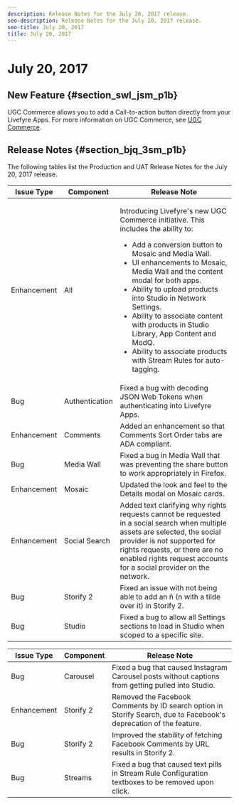 ```yaml
---
description: Release Notes for the July 20, 2017 release.
seo-description: Release Notes for the July 20, 2017 release.
seo-title: July 20, 2017
title: July 20, 2017
---
```


# July 20, 2017

## New Feature {#section_swl_jsm_p1b}

UGC Commerce allows you to add a Call-to-action button directly from your Livefyre Apps. For more information on UGC Commerce, see [UGC Commerce](c_ugc_commerce.md#c_ugc_commerce).

## Release Notes {#section_bjq_3sm_p1b}

The following tables list the Production and UAT Release Notes for the July 20, 2017 release.

<table id="table_ng5_vtz_p1b"> 
 <title>Production Release</title> 
 <tgroup cols="3"> 
  <colspec colnum="1" colname="col1" /> 
  <colspec colnum="2" colname="col2" /> 
  <colspec colnum="3" colname="col3" /> 
  <thead> 
   <tr> 
    <th class="entry"><b>Issue Type</b></th> 
    <th class="entry"><b>Component</b></th> 
    <th class="entry"><b>Release Note</b></th> 
   </tr> 
  </thead> 
  <tbody> 
   <tr> 
    <td>Enhancement</td> 
    <td>All</td> 
    <td> <p>Introducing Livefyre's new UGC Commerce initiative. This includes the ability to:</p> 
     <ul id="ul_lkr_5hd_k1b"> 
      <li>Add a conversion button to Mosaic and Media Wall.</li> 
      <li>UI enhancements to Mosaic, Media Wall and the content modal for both apps.</li> 
      <li>Ability to upload products into Studio in Network Settings.</li> 
      <li>Ability to associate content with products in Studio Library, App Content and ModQ.</li> 
      <li>Ability to associate products with Stream Rules for auto-tagging.</li> 
     </ul> </td> 
   </tr> 
   <tr> 
    <td>Bug</td> 
    <td>Authentication</td> 
    <td>Fixed a bug with decoding JSON Web Tokens when authenticating into Livefyre Apps.</td> 
   </tr> 
   <tr> 
    <td>Enhancement</td> 
    <td>Comments</td> 
    <td>Added an enhancement so that Comments Sort Order tabs are ADA compliant.</td> 
   </tr> 
   <tr> 
    <td>Bug</td> 
    <td>Media Wall</td> 
    <td>Fixed a bug in Media Wall that was preventing the share button to work appropriately in Firefox.</td> 
   </tr> 
   <tr> 
    <td>Enhancement</td> 
    <td>Mosaic</td> 
    <td>Updated the look and feel to the Details modal on Mosaic cards.</td> 
   </tr> 
   <tr> 
    <td>Enhancement</td> 
    <td>Social Search</td> 
    <td>Added text clarifying why rights requests cannot be requested in a social search when multiple assets are selected, the social provider is not supported for rights requests, or there are no enabled rights request accounts for a social provider on the network.</td> 
   </tr> 
   <tr> 
    <td>Bug</td> 
    <td>Storify 2</td> 
    <td>Fixed an issue with not being able to add an ñ (n with a tilde over it) in Storify 2.</td> 
   </tr> 
   <tr> 
    <td>Bug</td> 
    <td>Studio</td> 
    <td>Fixed a bug to allow all Settings sections to load in Studio when scoped to a specific site.</td> 
   </tr> 
  </tbody> 
 </tgroup> 
</table>

<table id="table_mfh_d5z_p1b"> 
 <title>UAT Release</title> 
 <tgroup cols="3"> 
  <colspec colnum="1" colname="col1" /> 
  <colspec colnum="2" colname="col2" /> 
  <colspec colnum="3" colname="col3" /> 
  <thead> 
   <tr> 
    <th class="entry"><b>Issue Type</b></th> 
    <th class="entry"><b>Component</b></th> 
    <th class="entry"><b>Release Note</b></th> 
   </tr> 
  </thead> 
  <tbody> 
   <tr> 
    <td>Bug</td> 
    <td>Carousel</td> 
    <td>Fixed a bug that caused Instagram Carousel posts without captions from getting pulled into Studio.</td> 
   </tr> 
   <tr> 
    <td>Enhancement</td> 
    <td>Storify 2</td> 
    <td>Removed the Facebook Comments by ID search option in Storify Search, due to Facebook's deprecation of the feature.</td> 
   </tr> 
   <tr> 
    <td>Bug</td> 
    <td>Storify 2</td> 
    <td>Improved the stability of fetching Facebook Comments by URL results in Storify 2.</td> 
   </tr> 
   <tr> 
    <td>Bug</td> 
    <td>Streams</td> 
    <td>Fixed a bug that caused text pills in Stream Rule Configuration textboxes to be removed upon click.</td> 
   </tr> 
  </tbody> 
 </tgroup> 
</table>

